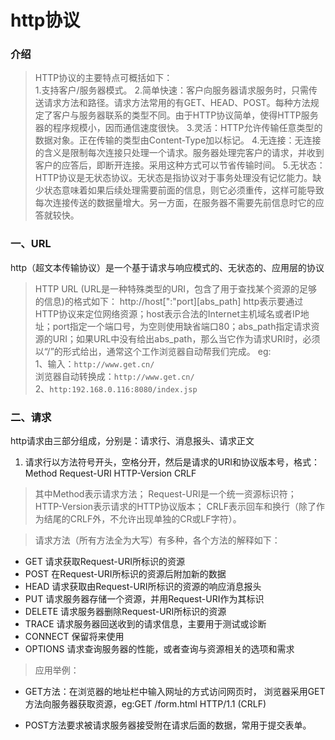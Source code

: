 # http协议   
### 介绍
> HTTP协议的主要特点可概括如下：  
  1.支持客户/服务器模式。
  2.简单快速：客户向服务器请求服务时，只需传送请求方法和路径。请求方法常用的有GET、HEAD、POST。每种方法规定了客户与服务器联系的类型不同。由于HTTP协议简单，使得HTTP服务器的程序规模小，因而通信速度很快。
  3.灵活：HTTP允许传输任意类型的数据对象。正在传输的类型由Content-Type加以标记。
  4.无连接：无连接的含义是限制每次连接只处理一个请求。服务器处理完客户的请求，并收到客户的应答后，即断开连接。采用这种方式可以节省传输时间。
  5.无状态：HTTP协议是无状态协议。无状态是指协议对于事务处理没有记忆能力。缺少状态意味着如果后续处理需要前面的信息，则它必须重传，这样可能导致每次连接传送的数据量增大。另一方面，在服务器不需要先前信息时它的应答就较快。  
### 一、URL
 http（超文本传输协议）是一个基于请求与响应模式的、无状态的、应用层的协议  
 > HTTP URL (URL是一种特殊类型的URI，包含了用于查找某个资源的足够的信息)的格式如下：
   http://host[":"port][abs_path]
   http表示要通过HTTP协议来定位网络资源；host表示合法的Internet主机域名或者IP地址；port指定一个端口号，为空则使用缺省端口80；abs_path指定请求资源的URI；如果URL中没有给出abs_path，那么当它作为请求URI时，必须以“/”的形式给出，通常这个工作浏览器自动帮我们完成。
   eg:  
   1、输入：`http://www.get.cn/`  
   浏览器自动转换成：`http://www.get.cn/`  
   2、`http:192.168.0.116:8080/index.jsp`  
### 二、请求  
http请求由三部分组成，分别是：请求行、消息报头、请求正文  
1. 请求行以方法符号开头，空格分开，然后是请求的URI和协议版本号，格式：Method Request-URI HTTP-Version CRLF  
> 其中Method表示请求方法；
Request-URI是一个统一资源标识符；
HTTP-Version表示请求的HTTP协议版本；
CRLF表示回车和换行（除了作为结尾的CRLF外，不允许出现单独的CR或LF字符）。

> 请求方法（所有方法全为大写）有多种，各个方法的解释如下：
  + GET     请求获取Request-URI所标识的资源
  + POST    在Request-URI所标识的资源后附加新的数据
  + HEAD    请求获取由Request-URI所标识的资源的响应消息报头
  + PUT     请求服务器存储一个资源，并用Request-URI作为其标识
  + DELETE  请求服务器删除Request-URI所标识的资源
  + TRACE   请求服务器回送收到的请求信息，主要用于测试或诊断
  + CONNECT 保留将来使用
  + OPTIONS 请求查询服务器的性能，或者查询与资源相关的选项和需求
  > 应用举例：
  + GET方法：在浏览器的地址栏中输入网址的方式访问网页时，
  浏览器采用GET方法向服务器获取资源，eg:GET /form.html HTTP/1.1 (CRLF)
  
  + POST方法要求被请求服务器接受附在请求后面的数据，常用于提交表单。

























































